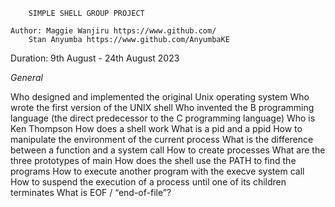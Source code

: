 		SIMPLE SHELL GROUP PROJECT

	Author: Maggie Wanjiru https://www.github.com/
		Stan Anyumba https://www.github.com/AnyumbaKE

Duration: 9th August - 24th August 2023

*General*

Who designed and implemented the original Unix operating system
Who wrote the first version of the UNIX shell
Who invented the B programming language (the direct predecessor to the C programming language)
Who is Ken Thompson
How does a shell work
What is a pid and a ppid
How to manipulate the environment of the current process
What is the difference between a function and a system call
How to create processes
What are the three prototypes of main
How does the shell use the PATH to find the programs
How to execute another program with the execve system call
How to suspend the execution of a process until one of its children terminates
What is EOF / “end-of-file”?
